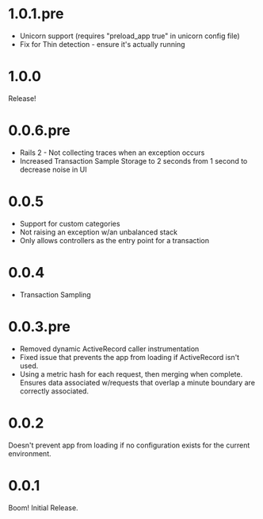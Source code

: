 # 1.0.1.pre

* Unicorn support (requires "preload_app true" in unicorn config file)
* Fix for Thin detection - ensure it's actually running

# 1.0.0

Release!

# 0.0.6.pre

* Rails 2 - Not collecting traces when an exception occurs
* Increased Transaction Sample Storage to 2 seconds from 1 second to decrease noise in UI

# 0.0.5

* Support for custom categories
* Not raising an exception w/an unbalanced stack
* Only allows controllers as the entry point for a transaction

# 0.0.4

* Transaction Sampling

# 0.0.3.pre

* Removed dynamic ActiveRecord caller instrumentation
* Fixed issue that prevents the app from loading if ActiveRecord isn't used.
* Using a metric hash for each request, then merging when complete. Ensures data associated w/requests that overlap a 
  minute boundary are correctly associated.

# 0.0.2

Doesn't prevent app from loading if no configuration exists for the current environment.

# 0.0.1

Boom! Initial Release.